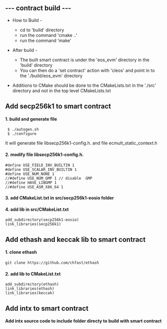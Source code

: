 ## --- contract build ---

 - How to Build -
   - cd to 'build' directory
   - run the command 'cmake ..'
   - run the command 'make'

 - After build -
   - The built smart contract is under the 'eos_evm' directory in the 'build' directory
   - You can then do a 'set contract' action with 'cleos' and point in to the './build/eos_evm' directory

 - Additions to CMake should be done to the CMakeLists.txt in the './src' directory and not in the top level CMakeLists.txt
 
 
 ## Add secp256k1 to smart contract
 #### 1. build and generate file
```
 $ ./autogen.sh
 $ ./configure
```
It will generate file libsecp256k1-config.h. and file ecmult_static_context.h
 #### 2. modify file libsecp256k1-config.h. 
```
#define USE_FIELD_INV_BUILTIN 1
#define USE_SCALAR_INV_BUILTIN 1
#define USE_NUM_NONE 1
//#define USE_NUM_GMP 1 // disable  GMP
//#define HAVE_LIBGMP 1
//#define USE_ASM_X86_64 1
```
#### 3. add CMakeList.txt in src/secp256k1-eosio folder

#### 4. add lib in src/CMakeList.txt
```
add_subdirectory(secp256k1-eosio)
link_libraries(secp256k1)
```

## Add ethash and keccak lib to smart contract
#### 1. clone ethash
```
git clone https://github.com/chfast/ethash
```
#### 2. add lib to CMakeList.txt
```
add_subdirectory(ethash)
link_libraries(ethash)
link_libraries(keccak)
```

## Add intx to smart contract
#### Add intx source code to include folder directy to build with smart contract